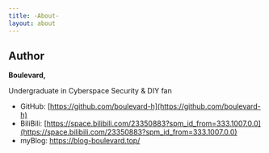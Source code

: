 ```yaml
---
title: -About-
layout: about
---
```


## Author

**Boulevard,**

Undergraduate in Cyberspace Security & DIY fan

- GitHub: [https://github.com/boulevard-h](https://github.com/boulevard-h)
- BiliBili: [https://space.bilibili.com/23350883?spm_id_from=333.1007.0.0](https://space.bilibili.com/23350883?spm_id_from=333.1007.0.0)
- myBlog: https://blog-boulevard.top/
